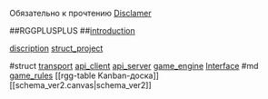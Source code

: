 Обязательно к прочтению [Disclamer](readme/Disclamer.md)

##RGGPLUSPLUS
##[introduction](readme/introduction.md)


[discription](readme/discription.md)
[struct_project](readme/struct_project.md)

#struct 
	[transport](transport.md)
	[api_client](api_client.md)
	[api_server](api_server.md)
	[game_engine](game_engine.md)
	[Interface](Interface.md)
#md
	[game_rules](game_rules.md)
	[[rgg-table Kanban-доска]]
	[[schema_ver2.canvas|schema_ver2]]
